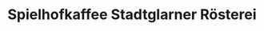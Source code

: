 ---
title: "Spielhofkaffee Stadtglarner Rösterei"
url: /glarus/spielhofkaffee-stadtglarner-roesterei/
shop: Kaffee
---